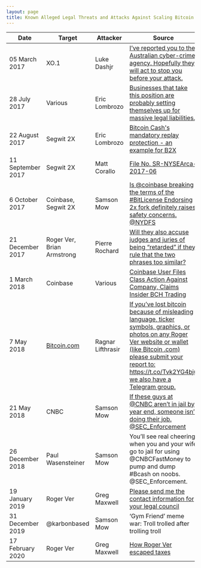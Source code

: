 ```yaml
---
layout: page
title: Known Alleged Legal Threats and Attacks Against Scaling Bitcoin
---
```


| Date              | Target                             | Attacker          | Source                                                                                                                                                                                                                                                                                                                                                                                             |
| ----------------- | ---------------------------------- | ----------------- | -------------------------------------------------------------------------------------------------------------------------------------------------------------------------------------------------------------------------------------------------------------------------------------------------------------------------------------------------------------------------------------------------- |
| 05 March 2017     | XO.1                               | Luke Dashjr       | [](https://np.reddit.com/r/Bitcoin/comments/5xkvc1/psa_were_running_a_stress_test_of_our_blockchain/deizcgq/)[I’ve reported you to the Australian cyber-crime agency. Hopefully they will act to stop you before your attack.](https://np.reddit.com/r/Bitcoin/comments/5xkvc1/psa_were_running_a_stress_test_of_our_blockchain/deizcgq/)                                                          |
| 28 July 2017      | Various                            | Eric Lombrozo     | [](https://twitter.com/eric_lombrozo/status/890900135990837249)[Businesses that take this position are probably setting themselves up for massive legal liabilities.](https://twitter.com/eric_lombrozo/status/890900135990837249)                                                                                                                                                                 |
| 22 August 2017    | Segwit 2X                          | Eric Lombrozo     | [](https://lists.linuxfoundation.org/pipermail/bitcoin-segwit2x/2017-August/000259.html)[Bitcoin Cash's mandatory replay protection - an example for B2X](https://lists.linuxfoundation.org/pipermail/bitcoin-segwit2x/2017-August/000259.html)                                                                                                                                                    |
| 11 September 2017 | Segwit 2X                          | Matt Corallo      | [](https://www.sec.gov/comments/sr-nysearca-2017-06/nysearca201706-161046.htm)[File No. SR-NYSEArca-2017-06](https://www.sec.gov/comments/sr-nysearca-2017-06/nysearca201706-161046.htm)                                                                                                                                                                                                           |
| 6 October 2017    | Coinbase, Segwit 2X                | Samson Mow        | [](https://twitter.com/Excellion/status/916491407270879232)[Is @coinbase breaking the terms of the #BitLicense Endorsing 2x fork definitely raises safety concerns.<br>@NYDFS](https://twitter.com/Excellion/status/916491407270879232)                                                                                                                                                            |
| 21 December 2017  | Roger Ver, Brian Armstrong         | Pierre Rochard    | [](https://twitter.com/pierre_rochard/status/943870400840306694?s=20)[Will they also accuse judges and juries of being “retarded” if they rule that the two phrases too similar?](https://twitter.com/pierre_rochard/status/943870400840306694?s=20)                                                                                                                                               |
| 1 March 2018      | Coinbase                           | Various           | [](https://cointelegraph.com/news/coinbase-user-files-class-action-against-company-claims-insider-bch-trading)[Coinbase User Files Class Action Against Company, Claims Insider BCH Trading](https://cointelegraph.com/news/coinbase-user-files-class-action-against-company-claims-insider-bch-trading)                                                                                           |
| 7 May 2018        | [Bitcoin.com](http://bitcoin.com/) | Ragnar Lifthrasir | [](https://twitter.com/Ragnarly/status/990212856820809729?ref_src=twsrc%5Etfw)[If you’ve lost bitcoin because of misleading language, ticker symbols, graphics, or photos on any Roger Ver website or wallet (like Bitcoin .com) please submit your report to: https://t.co/Tvk2YG4bju we also have a Telegram group.](https://twitter.com/Ragnarly/status/990212856820809729?ref_src=twsrc%5Etfw) |
| 21 May 2018       | CNBC                               | Samson Mow        | [](https://twitter.com/Excellion/status/976628574919671808?s=20)[If these guys at @CNBC aren’t in jail by year end, someone isn’t doing their job. @SEC\_Enforcement](https://twitter.com/Excellion/status/976628574919671808?s=20)                                                                                                                                                                |
| 26 December 2018  | Paul Wasensteiner                  | Samson Mow        | You’ll see real cheering when you and your wife go to jail for using @CNBCFastMoney to pump and dump #Bcash on noobs. @SEC\_Enforcement.                                                                                                                                                                                                                                                           |
| 19 January 2019   | Roger Ver                          | Greg Maxwell      | [](https://www.reddit.com/r/btc/comments/ahu9zo/please_send_me_the_contact_information_for_your/)[Please send me the contact information for your legal council](https://www.reddit.com/r/btc/comments/ahu9zo/please_send_me_the_contact_information_for_your/)                                                                                                                                    |
| 31 December 2019  | @karbonbased                       | Samson Mow        | ‘Gym Friend’ meme war: Troll trolled after trolling troll                                                                                                                                                                                                                                                                                                                                          |
| 17 February 2020  | Roger Ver                          | Greg Maxwell      | [](https://www.reddit.com/r/btc/comments/f5lm9r/how_roger_ver_escaped_taxes/fhzg431/?utm_source=share&utm_medium=web2x)[How Roger Ver escaped taxes](https://www.reddit.com/r/btc/comments/f5lm9r/how_roger_ver_escaped_taxes/fhzg431/?utm_source=share&utm_medium=web2x)                                                                                                                          |

